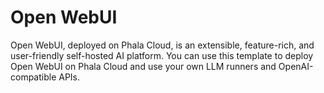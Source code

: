 # Open WebUI

Open WebUI, deployed on Phala Cloud, is an extensible, feature-rich, and user-friendly self-hosted AI platform. You can use this template to deploy Open WebUI on Phala Cloud and use your own LLM runners and OpenAI-compatible APIs.
